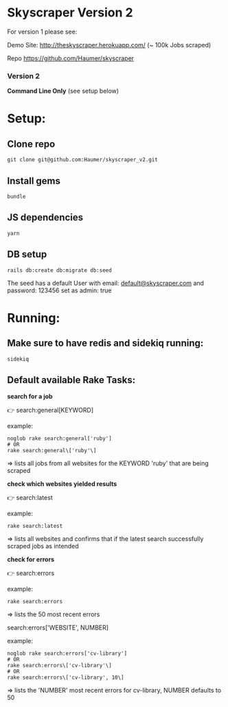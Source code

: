# Skyscraper Version 2

For version 1 please see: 

Demo Site: http://theskyscraper.herokuapp.com/ (~ 100k Jobs scraped)

Repo https://github.com/Haumer/skyscraper

### Version 2 
**Command Line Only** (see setup below)

# Setup:

## Clone repo
```git clone git@github.com:Haumer/skyscraper_v2.git```

## Install gems
```bundle```

## JS dependencies
```yarn```

## DB setup
```rails db:create db:migrate db:seed```

The seed has a default User with email: default@skyscraper.com and password: 123456 set as admin: true

# Running:

## Make sure to have redis and sidekiq running:
```sidekiq```

## Default available Rake Tasks:

**search for a job**

:point_right: search:general[KEYWORD]

example:
   ```
   noglob rake search:general['ruby']
   # OR
   rake search:general\['ruby'\]
   ```

=> lists all jobs from all websites for the KEYWORD 'ruby' that are being
   scraped

**check which websites yielded results**

:point_right: search:latest

example:
   ```
   rake search:latest
   ```

=> lists all websites and confirms that if the latest search successfully
   scraped jobs as intended

**check for errors**

:point_right: search:errors

example:
   ```
   rake search:errors
   ```

=> lists the 50 most recent errors


search:errors['WEBSITE', NUMBER]

example:
   ```
   noglob rake search:errors['cv-library']
   # OR
   rake search:errors\['cv-library'\]
   # OR
   rake search:errors\['cv-library', 10\]
   ```

=> lists the 'NUMBER' most recent errors for cv-library, NUMBER defaults to 50

